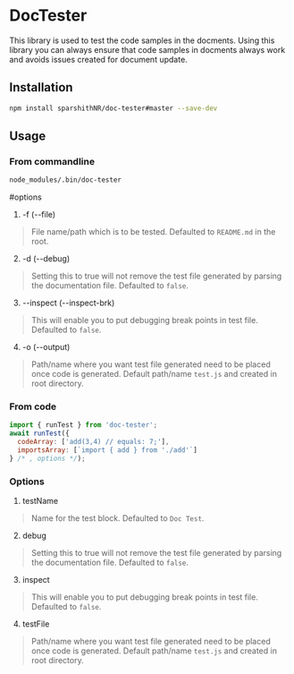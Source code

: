 # DocTester

This library is used to test the code samples in the docments. Using this library you can always ensure that code samples in docments always work and avoids issues created for document update.

## Installation
```sh
npm install sparshithNR/doc-tester#master --save-dev
```
## Usage
### From commandline
```sh
node_modules/.bin/doc-tester
```
#options
1. -f (--file)
> File name/path which is to be tested. Defaulted to `README.md` in the root.
2. -d (--debug)
> Setting this to true will not remove the test file generated by parsing the documentation file. Defaulted to `false`.
3. --inspect (--inspect-brk)
> This will enable you to put debugging break points in test file. Defaulted to `false`.
4. -o (--output)
> Path/name where you want test file generated need to be placed once code is generated. Default path/name `test.js` and created in root directory.
### From code
```js
import { runTest } from 'doc-tester';
await runTest({
  codeArray: ['add(3,4) // equals: 7;'],
  importsArray: [`import { add } from './add'`]
} /* , options */);
```
### Options
1. testName
> Name for the test block. Defaulted to `Doc Test`.
2. debug
> Setting this to true will not remove the test file generated by parsing the documentation file. Defaulted to `false`.
3. inspect
> This will enable you to put debugging break points in test file. Defaulted to `false`.
4. testFile
> Path/name where you want test file generated need to be placed once code is generated. Default path/name `test.js` and created in root directory.